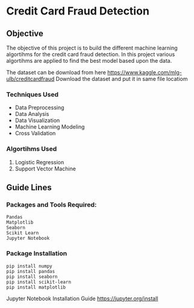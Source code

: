 # Credit Card Fraud Detection

## Objective

The objective of this project is to build the different machine learning algortihms for the credit card fraud detection. In this project various algortihms are applied to find the best model based upon the data.

The dataset can be download from here  https://www.kaggle.com/mlg-ulb/creditcardfraud
Download the dataset and put it in same file locatiom

### Techniques Used

- Data Preprocessing
- Data Analysis
- Data Visualization
- Machine Learning Modeling
- Cross Validation

### Algortihms Used
1. Logistic Regression
2. Support Vector Machine

## Guide Lines 
### Packages and Tools Required:
```
Pandas 
Matplotlib
Seaborn
Scikit Learn
Jupyter Notebook
```
### Package Installation
```
pip install numpy
pip install pandas
pip install seaborn
pip install scikit-learn
pip install matplotlib
```
Jupyter Notebook Installation Guide https://jupyter.org/install
